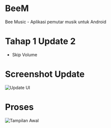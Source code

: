 # BeeM
Bee Music - Aplikasi pemutar musik untuk Android

# Tahap 1 Update 2
- Skip Volume

# Screenshot Update

![Update UI](https://z-1-scontent-sin1-1.xx.fbcdn.net/v/t1.0-9/s843x403/13177340_1028743163875329_8310434379356832035_n.jpg?oh=4261b90f74008ba4b856c1e478384588&oe=579D7838)

# Proses
![Tampilan Awal](https://raw.githubusercontent.com/chabibnr/BeeM/master/screenshot/proses.png)
